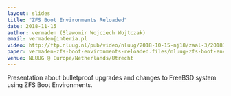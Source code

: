 ```yaml
---
layout: slides
title: "ZFS Boot Environments Reloaded"
date: 2018-11-15
author: vermaden (Slawomir Wojciech Wojtczak)
email: vermaden@interia.pl
video: http://ftp.nluug.nl/pub/video/nluug/2018-10-15-nj18/zaal-3/20181115-NLUUG-NJ-Zaal3-Slawek_Wojtczak-ZFS_Boot_Environments.webm
paper: vermaden-zfs-boot-environments-reloaded.files/nluug-zfs-boot-environments-reloaded-2018-11-15.pdf
venue: NLUUG @ Europe/Netherlands/Utrecht
---
```

Presentation about bulletproof upgrades and changes to FreeBSD system using ZFS Boot Environments.
